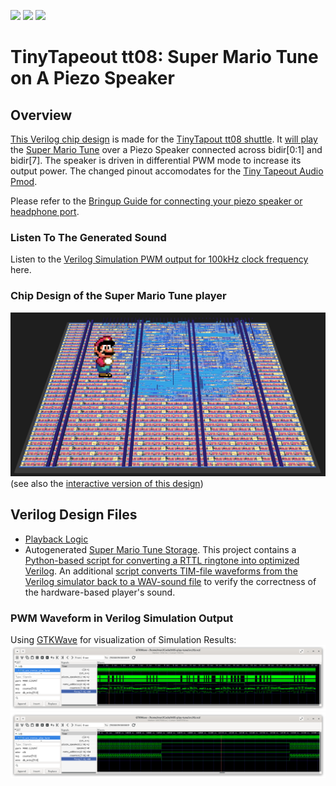 ![](../../workflows/gds/badge.svg) ![](../../workflows/docs/badge.svg) ![](../../workflows/test/badge.svg)

# TinyTapeout tt08: Super Mario Tune on A Piezo Speaker #

## Overview ##
[This Verilog chip design](https://meriac.github.io/tt08-play-tune/) is
made for the [TinyTapout tt08 shuttle](https://app.tinytapeout.com/shuttles/tt08).
It [will play](src/player.v#L38) the [Super Mario Tune](src/tune.v#L42-L45)
over a Piezo Speaker connected across bidir[0:1] and bidir[7]. The speaker is driven
in differential PWM mode to increase its output power. The changed pinout
accomodates for the [Tiny Tapeout Audio Pmod](https://github.com/MichaelBell/tt-audio-pmod).

Please refer to the [Bringup Guide for connecting your piezo speaker or headphone port](docs/info.md).

### Listen To The Generated Sound ###
Listen to the [Verilog Simulation PWM output for 100kHz clock frequency](https://github.com/meriac/tt08-play-tune/releases/download/v0.1/tune-modulation-verilog-simulated.wav) here.

### Chip Design of the Super Mario Tune player ###
![Chip Design of the Super Mario Tune player](docs/img/chip-design.jpg)
(see also the [interactive version of this design](https://meriac.github.io/tt08-play-tune/))

## Verilog Design Files ##
- [Playback Logic](src/player.v#L38)
- Autogenerated [Super Mario Tune Storage](src/tune.v#L42-L45). This
  project contains a [Python-based script for converting a RTTL ringtone into optimized Verilog](generator/generate.py#L38).
  An additional [script converts TIM-file waveforms from the Verilog simulator back to a WAV-sound file](generator/tim2wav-test.py#L38)
  to verify the correctness of the hardware-based player's sound.

### PWM Waveform in Verilog Simulation Output ###
Using [GTKWave](https://gtkwave.sourceforge.net/) for visualization of Simulation Results:
![25s of Verilog simulation - showing the Waveform output](docs/img/waveform-overview.png)
![Zooming into the Waveform](docs/img/waveform-detail.png)

